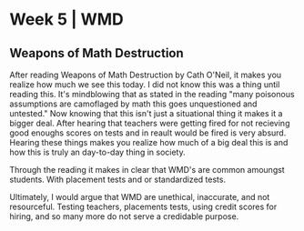 # Week 5 | WMD
## Weapons of Math Destruction

After reading Weapons of Math Destruction by Cath O'Neil, it makes you realize how much we see this today. I did not know this was a thing until reading this. It's mindblowing that as stated in the reading "many poisonous assumptions are camoflaged by math this goes unquestioned and untested." Now knowing that this isn't just a situational thing it makes it a bigger deal. After hearing that teachers were getting fired for not recieving good enoughs scores on tests and in reault would be fired is very absurd. Hearing these things makes you realize how much of a big deal this is and how this is truly an day-to-day thing in society. 

Through the reading it makes in clear that WMD's are common amoungst students. With placement tests and or standardized tests. 











Ultimately, I would argue that WMD are unethical, inaccurate, and not resourceful. Testing teachers, placements tests, using credit scores for hiring, and so many more do not serve a credidable purpose. 

<!--This assignment should have been done in atom, but since I am using mac it does not work so I have to do it through github--!>
